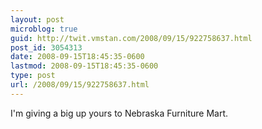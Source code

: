 ```yaml
---
layout: post
microblog: true
guid: http://twit.vmstan.com/2008/09/15/922758637.html
post_id: 3054313
date: 2008-09-15T18:45:35-0600
lastmod: 2008-09-15T18:45:35-0600
type: post
url: /2008/09/15/922758637.html
---
```

I'm giving a big up yours to Nebraska Furniture Mart.
